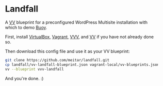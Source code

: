 # Landfall

A [VV](https://github.com/bradp/vv/) blueprint for a preconfigured WordPress Multisite installation with which to demo [Buoy](https://betterangels.github.io/buoy/).

First, install [VirtualBox](https://www.virtualbox.org/wiki/Downloads), [Vagrant](https://www.vagrantup.com/downloads.html), [VVV](https://github.com/Varying-Vagrant-Vagrants/VVV#the-first-vagrant-up), and [VV](https://github.com/bradp/vv#installation) if you have not already done so.

Then download this config file and use it as your VV blueprint:

```sh
git clone https://github.com/meitar/landfall.git
cp landfall/vv-landfall-blueprint.json vagrant-local/vv-blueprints.json
vv --blueprint vvv-landfall
```

And you're done. :)
